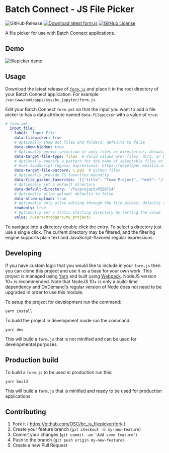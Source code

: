 # Batch Connect - JS File Picker

![GitHub Release](https://img.shields.io/github/release/osc/bc_js_filepicker.svg)
[![Download latest form.js](https://github.com/OSC/bc_js_filepicker/actions/workflows/release.yml/badge.svg)](https://github.com/OSC/bc_js_filepicker/actions/workflows/release.yml)
[![GitHub License](https://img.shields.io/badge/license-MIT-green.svg)](https://opensource.org/licenses/MIT)

A file picker for use with Batch Connect applications.

## Demo ##

![filepicker demo](docs/file_picker_demo.gif)

## Usage ##

Download the latest release of [`form.js`](https://github.com/OSC/bc_js_filepicker/releases/latest) and place it in the root directory of your Batch Connect application. For example `/var/www/ood/apps/sys/bc_jupyter/form.js`.

Edit your Batch Connect `form.yml` so that the input you want to add a file picker to has a data attribute named `data-filepicker` with a value of `true`:

```yaml
# form.yml
  input_file:
    label: 'Input File'
    data-filepicker: true
    # Optionally show dot files and folders; defaults to false
    data-show-hidden: true
    # Optionally permit selection of only files or directories; defaults to both
    data-target-file-type: files  # Valid values are: files, dirs, or both
    # Optionally specify a pattern for the name of selectable files or directories; defaults to matching anything
    # Uses JavaScript regular expressions: https://developer.mozilla.org/en-US/docs/Web/JavaScript/Reference/Global_Objects/RegExp
    data-target-file-pattern: \.py$  # python files
    # Optionally provide FS favorites manually
    data-file_picker_favorites: '[{"title": "Team Project", "href": "/fs/project/PZS0714"}]'
    # Optionally set a default directory
    data-default-directory: '/fs/project/PZS0714' 
    # Optionally allow upload; defaults to false
    data-allow-upload: true
    # Optionally only allow editing through the file picker; defaults to false
    readonly: true
    # Optionally set a static starting directory by setting the value
    value: /users/mrodgers/my_project/.
```

To navigate into a directory double click the entry. To select a directory just use a single click. The current directory may be filtered, and the filtering engine supports plain text and JavaScript-flavored regular expressions.

## Developing ##

If you have custom logic that you would like to include in your `form.js` then you can clone this project and use it as a base for your own work. This project is managed using [Yarn](https://yarnpkg.com/) and built using [Webpack](https://webpack.js.org/). NodeJS version 10+ is recommended. Note that NodeJS 10+ is only a build-time dependency and OnDemand's regular version of Node does not need to be upgraded in order to use this module.

To setup the project for development run the command:

`yarn install`

To build the project in development mode run the command:

`yarn dev`

This will build a `form.js` that is not minified and can be
used for developmental purposes.

## Production build ##

To build a `form.js` to be used in production run this:

`yarn build`

This will build a `form.js` that is minified and ready to be
used for production applications.

## Contributing

1. Fork it ( https://github.com/OSC/bc_js_filepicker/fork )
2. Create your feature branch (`git checkout -b my-new-feature`)
3. Commit your changes (`git commit -am 'Add some feature'`)
4. Push to the branch (`git push origin my-new-feature`)
5. Create a new Pull Request

